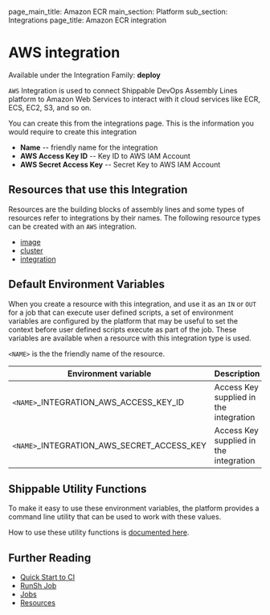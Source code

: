 page_main_title: Amazon ECR
main_section: Platform
sub_section: Integrations
page_title: Amazon ECR integration

# AWS integration

Available under the Integration Family: **deploy**

`AWS` Integration is used to connect Shippable DevOps Assembly Lines platform to Amazon Web Services to interact with it cloud services like ECR, ECS, EC2, S3, and so on.

You can create this from the integrations page. This is the information you would require to create this integration

* **Name** -- friendly name for the integration
* **AWS Access Key ID** -- Key ID to AWS IAM Account
* **AWS Secret Access Key** -- Secret Key to AWS IAM Account

## Resources that use this Integration
Resources are the building blocks of assembly lines and some types of resources refer to integrations by their names. The following resource types can be created with an `AWS` integration.

* [image](/platform/workflow/resource/image)
* [cluster](/platform/workflow/resource/cluster)
* [integration](/platform/workflow/resource/integration)

## Default Environment Variables
When you create a resource with this integration, and use it as an `IN` or `OUT` for a job that can execute user defined scripts, a set of environment variables are configured by the platform that may be useful to set the context before user defined scripts execute as part of the job. These variables are available when a resource with this integration type is used.

`<NAME>` is the the friendly name of the resource.

| Environment variable						         | Description        |
| ------			 							         |----------------- |
| `<NAME>`\_INTEGRATION\_AWS\_ACCESS\_KEY\_ID       | Access Key supplied in the integration |
| `<NAME>`\_INTEGRATION\_AWS\_SECRET\_ACCESS\_KEY   | Access Key supplied in the integration |

## Shippable Utility Functions
To make it easy to use these environment variables, the platform provides a command line utility that can be used to work with these values.

How to use these utility functions is [documented here](/platform/tutorial/workflow/howto-use-shipctl).

## Further Reading
* [Quick Start to CI](/getting-started/ci-sample)
* [RunSh Job](/platform/workflow/job/runsh)
* [Jobs](/platform/workflow/job/overview)
* [Resources](/platform/workflow/resource/overview)

